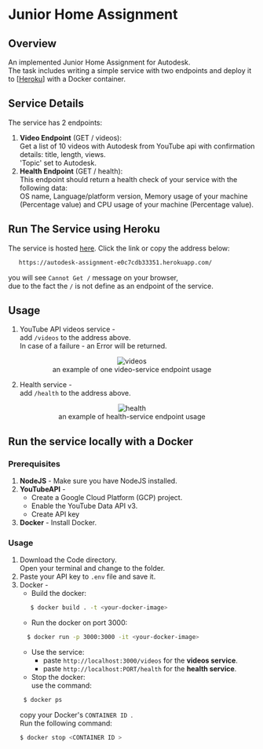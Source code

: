 # Junior Home Assignment

## Overview

An implemented Junior Home Assignment for Autodesk. </br>
The task includes writing a simple service with two endpoints and deploy it to [[Heroku](https://www.heroku.com/)] with a Docker container. </br>

## Service Details
The service has 2 endpoints:
1.  **Video Endpoint** (GET / videos): </br>
    Get a list of 10 videos with Autodesk from YouTube api with confirmation details: title, length, views.</br> 'Topic' set to Autodesk.
2. **Health Endpoint** (GET / health): </br>
   This endpoint should return a health check of your service with the following data: </br>
OS name, Language/platform version, Memory usage of your machine (Percentage value) and CPU usage of your machine (Percentage value).

## Run The Service using Heroku
The service is hosted [here](https://autodesk-assignment-e0c7cdb33351.herokuapp.com/).
Click the link or copy the address below:
```sh
   https://autodesk-assignment-e0c7cdb33351.herokuapp.com/
   ```
you will see `Cannot Get /` message on your browser, </br>
due to the fact the `/` is not define as an endpoint of the service.

## Usage
1. YouTube API videos service - </br>
add `/videos` to the address above. </br> In case of a failure - an Error will be returned.
<div align="center">
<img src="https://i.ibb.co/zGL3p6x/videos.png" alt="videos">
<br/> an example of one video-service endpoint usage
</div>  

2. Health service - </br>
add `/health` to the address above. <br>
<div align="center">
<img src="https://i.ibb.co/YR0hGK1/health.png" alt="health">
<br/> an example of health-service endpoint usage
</div>

## Run the service locally with a Docker
### Prerequisites
1. **NodeJS** - Make sure you have NodeJS installed.
2. **YouTubeAPI** -
   * Create a Google Cloud Platform (GCP) project.
   * Enable the YouTube Data API v3.
   * Create API key
3. **Docker** - Install Docker.

### Usage
1. Download the Code directory. </br> Open your terminal and change to the folder.
2. Paste your API key to `.env` file and save it.
3. Docker -
   * Build the docker: </br>
    ```sh
       $ docker build . -t <your-docker-image>
    ```
    * Run the docker on port 3000:
   ``` sh
     $ docker run -p 3000:3000 -it <your-docker-image>
   ```
    * Use the service:
      * paste `http://localhost:3000/videos` for the **videos service**.
      * paste `http://localhost:PORT/health` for the **health service**.
    * Stop the docker: </br> use the command:
   ```sh
    $ docker ps 
   ```
   copy your Docker's `CONTAINER ID `. </br> Run the following command:
    ```sh
    $ docker stop <CONTAINER ID >
    ```